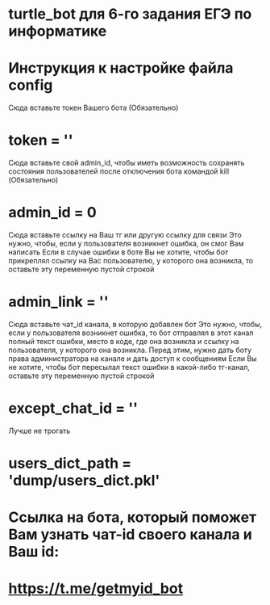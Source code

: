 # turtle_bot для 6-го задания ЕГЭ по информатике

# Инструкция к настройке файла config

Сюда вставьте токен Вашего бота (Обязательно)
# token = ''

Сюда вставьте свой admin_id, чтобы иметь возможность сохранять состояния пользователей после отключения бота
командой kill (Обязательно)
# admin_id = 0

Сюда вставьте ссылку на Ваш тг или другую ссылку для связи
Это нужно, чтобы, если у пользователя возникнет ошибка, он смог Вам написать
Если в случае ошибки в боте Вы не хотите, чтобы бот прикреплял ссылку на Вас пользователю, у которого она возникла,
то оставьте эту переменную пустой строкой
# admin_link = ''

Сюда вставьте чат_id канала, в которую добавлен бот
Это нужно, чтобы, если у пользователя возникнет ошибка, то бот отправлял в этот канал полный текст ошибки, место в коде,
где она возникла и ссылку на пользователя, у которого она возникла.
Перед этим, нужно дать боту права администратора на канале и дать доступ к сообщениям
Если Вы не хотите, чтобы бот пересылал текст ошибки в какой-либо тг-канал, оставьте эту переменную пустой строкой
# except_chat_id = ''

Лучше не трогать
# users_dict_path = 'dump/users_dict.pkl'

# Ссылка на бота, который поможет Вам узнать чат-id своего канала и Ваш id:
# https://t.me/getmyid_bot
